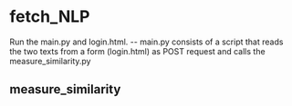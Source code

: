 # fetch_NLP

Run the main.py and login.html.
-- main.py consists of a script that reads the two texts from a form (login.html) as POST request and calls the measure_similarity.py


## measure_similarity 
